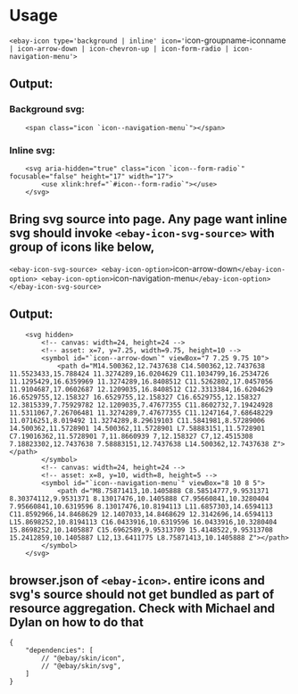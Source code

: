 
# Usage
`<ebay-icon type='background | inline' icon='`icon-groupname-iconname` | icon-arrow-down | icon-chevron-up | icon-form-radio | icon-navigation-menu'>`

##  Output:

### Background svg:
```
    <span class="icon `icon--navigation-menu`"></span>
```


### Inline svg:

```
    <svg aria-hidden="true" class="icon `icon--form-radio`" focusable="false" height="17" width="17">
        <use xlink:href="`#icon--form-radio`"></use>
    </svg>
```
## Bring svg source into page. Any page want inline svg should invoke `<ebay-icon-svg-source>` with group of icons like below,

`<ebay-icon-svg-source>
    <ebay-icon-option>`icon-arrow-down`</ebay-icon-option>
    <ebay-icon-option>`icon-navigation-menu`</ebay-icon-option>
</ebay-icon-svg-source>`

##  Output:
```
    <svg hidden>
        <!-- canvas: width=24, height=24 -->
        <!-- asset: x=7, y=7.25, width=9.75, height=10 -->
        <symbol id="`icon--arrow-down`" viewBox="7 7.25 9.75 10">
            <path d="M14.500362,12.7437638 C14.500362,12.7437638 11.5523433,15.788424 11.3274289,16.0204629 C11.1034799,16.2534726 11.1295429,16.6359969 11.3274289,16.8408512 C11.5262802,17.0457056 11.9104687,17.0602687 12.1209035,16.8408512 C12.3313384,16.6204629 16.6529755,12.158327 16.6529755,12.158327 C16.6529755,12.158327 12.3815339,7.75929782 12.1209035,7.47677355 C11.8602732,7.19424928 11.5311067,7.26706481 11.3274289,7.47677355 C11.1247164,7.68648229 11.0716251,8.019492 11.3274289,8.29619103 C11.5841981,8.57289006 14.500362,11.5728901 14.500362,11.5728901 L7.58883151,11.5728901 C7.19016362,11.5728901 7,11.8660939 7,12.158327 C7,12.4515308 7.18823302,12.7437638 7.58883151,12.7437638 L14.500362,12.7437638 Z"></path>
        </symbol>
        <!-- canvas: width=24, height=24 -->
        <!-- asset: x=8, y=10, width=8, height=5 -->
        <symbol id="`icon--navigation-menu`" viewBox="8 10 8 5">
            <path d="M8.75871413,10.1405888 C8.58514777,9.9531371 8.30374112,9.9531371 8.13017476,10.1405888 C7.95660841,10.3280404 7.95660841,10.6319596 8.13017476,10.8194113 L11.6857303,14.6594113 C11.8592966,14.8468629 12.1407033,14.8468629 12.3142696,14.6594113 L15.8698252,10.8194113 C16.0433916,10.6319596 16.0433916,10.3280404 15.8698252,10.1405887 C15.6962589,9.95313709 15.4148522,9.95313708 15.2412859,10.1405887 L12,13.6411775 L8.75871413,10.1405888 Z"></path>
        </symbol>
    </svg>
```

## browser.json of `<ebay-icon>`. entire icons and svg's source should not get bundled as part of resource aggregation. Check with Michael and Dylan on how to do that
```
{
    "dependencies": [
        // "@ebay/skin/icon",
        // "@ebay/skin/svg",
    ]
}
```
